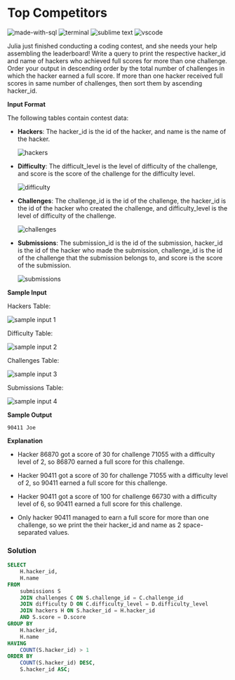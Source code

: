 # Top Competitors
![made-with-sql](https://img.shields.io/badge/Made%20with-SQL-007396.svg)
![terminal](https://img.shields.io/badge/Windows%20Terminal-4D4D4D?logo=windows%20terminal&logoColor=white)
![sublime text](https://img.shields.io/badge/sublime_text-%23575757.svg?logo=sublime-text&logoColor=important)
![vscode](https://img.shields.io/badge/Visual_Studio_Code-0078D4?logo=visual%20studio%20code&logoColor=white)

Julia just finished conducting a coding contest, and she needs your help assembling the leaderboard! Write a query to print the respective hacker_id and name of hackers who achieved full scores for more than one challenge. Order your output in descending order by the total number of challenges in which the hacker earned a full score. If more than one hacker received full scores in same number of challenges, then sort them by ascending hacker_id.

**Input Format**

The following tables contain contest data:
- **Hackers**: The hacker_id is the id of the hacker, and name is the name of the hacker.

    ![hackers](https://s3.amazonaws.com/hr-challenge-images/19504/1458526776-67667350b4-ScreenShot2016-03-21at7.45.59AM.png)

- **Difficulty**: The difficult_level is the level of difficulty of the challenge, and score is the score of the challenge for the difficulty level.

    ![difficulty](https://s3.amazonaws.com/hr-challenge-images/19504/1458526915-57eb75d9a2-ScreenShot2016-03-21at7.46.09AM.png)

- **Challenges**: The challenge_id is the id of the challenge, the hacker_id is the id of the hacker who created the challenge, and difficulty_level is the level of difficulty of the challenge.

    ![challenges](https://s3.amazonaws.com/hr-challenge-images/19504/1458527032-f9ca650442-ScreenShot2016-03-21at7.46.17AM.png)

- **Submissions**: The submission_id is the id of the submission, hacker_id is the id of the hacker who made the submission, challenge_id is the id of the challenge that the submission belongs to, and score is the score of the submission.

    ![submissions](https://s3.amazonaws.com/hr-challenge-images/19504/1458527077-298f8e922a-ScreenShot2016-03-21at7.46.29AM.png)

**Sample Input**

Hackers Table:

![sample input 1](https://s3.amazonaws.com/hr-challenge-images/19504/1458527241-6922b4ad87-ScreenShot2016-03-21at7.47.02AM.png)

Difficulty Table:

![sample input 2](https://s3.amazonaws.com/hr-challenge-images/19504/1458527265-7ad6852a13-ScreenShot2016-03-21at7.46.50AM.png)

Challenges Table:

![sample input 3](https://s3.amazonaws.com/hr-challenge-images/19504/1458527285-01e95eb6ec-ScreenShot2016-03-21at7.46.40AM.png)

Submissions Table:
 
![sample input 4](https://s3.amazonaws.com/hr-challenge-images/19504/1458527812-479a74b99f-ScreenShot2016-03-21at8.06.05AM.png)

**Sample Output**

```
90411 Joe
```

**Explanation**

- Hacker 86870 got a score of 30 for challenge 71055 with a difficulty level of 2, so 86870 earned a full score for this challenge.

- Hacker 90411 got a score of 30 for challenge 71055 with a difficulty level of 2, so 90411 earned a full score for this challenge.

- Hacker 90411 got a score of 100 for challenge 66730 with a difficulty level of 6, so 90411 earned a full score for this challenge.

- Only hacker 90411 managed to earn a full score for more than one challenge, so we print the their hacker_id and name as 2
space-separated values.

### Solution
```sql
SELECT
    H.hacker_id,
    H.name
FROM
    submissions S
    JOIN challenges C ON S.challenge_id = C.challenge_id
    JOIN difficulty D ON C.difficulty_level = D.difficulty_level
    JOIN hackers H ON S.hacker_id = H.hacker_id
    AND S.score = D.score
GROUP BY
    H.hacker_id,
    H.name
HAVING
    COUNT(S.hacker_id) > 1
ORDER BY
    COUNT(S.hacker_id) DESC,
    S.hacker_id ASC;
```